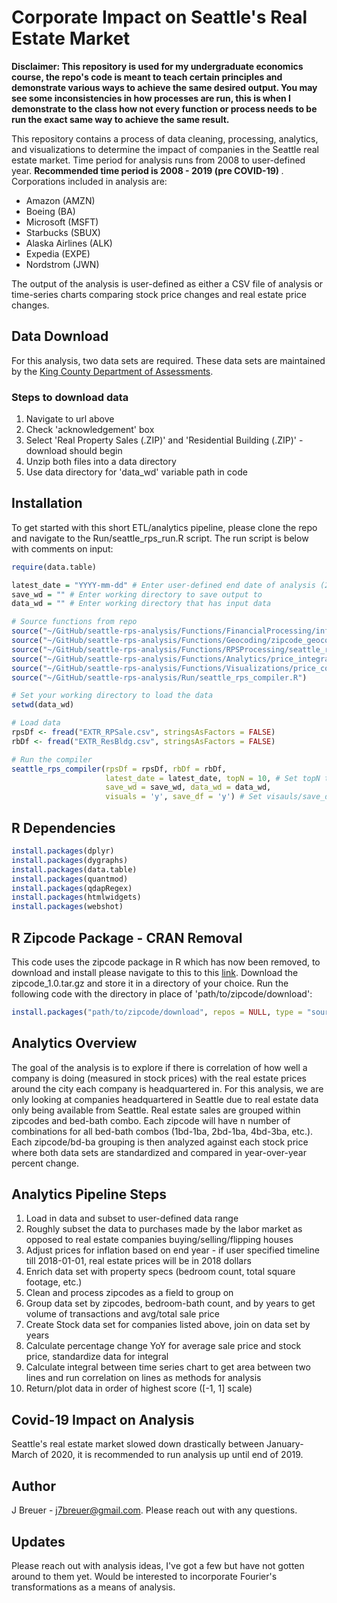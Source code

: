 # Corporate Impact on Seattle's Real Estate Market
<b>Disclaimer: This repository is used for my undergraduate economics course, the repo's code is meant to teach certain principles and demonstrate various ways to achieve the same desired output.  You may see some inconsistencies in how processes are run, this is when I demonstrate to the class how not every function or process needs to be run the exact same way to achieve the same result.</b>

This repository contains a process of data cleaning, processing, analytics, and visualizations to determine the impact of companies in the Seattle real estate market.  Time period for analysis runs from 2008 to user-defined year.  <b> Recommended time period is 2008 - 2019 (pre COVID-19) </b>.  Corporations included in analysis are:
- Amazon (AMZN)
- Boeing (BA)
- Microsoft (MSFT)
- Starbucks (SBUX)
- Alaska Airlines (ALK)
- Expedia (EXPE)
- Nordstrom (JWN)

The output of the analysis is user-defined as either a CSV file of analysis or time-series charts comparing stock price changes and real estate price changes.

## Data Download
For this analysis, two data sets are required.  These data sets are maintained by the [King County Department of Assessments](https://info.kingcounty.gov/assessor/DataDownload/default.aspx).  
### Steps to download data
1. Navigate to url above
2. Check 'acknowledgement' box
3. Select 'Real Property Sales (.ZIP)' and 'Residential Building (.ZIP)' - download should begin
4. Unzip both files into a data directory
5. Use data directory for 'data_wd' variable path in code

## Installation
To get started with this short ETL/analytics pipeline, please clone the repo and navigate to the Run/seattle_rps_run.R script. The run script is below with comments on input:

```R
require(data.table)

latest_date = "YYYY-mm-dd" # Enter user-defined end date of analysis (2019-12-31 is recommended for prior to COVID-19).
save_wd = "" # Enter working directory to save output to
data_wd = "" # Enter working directory that has input data

# Source functions from repo
source("~/GitHub/seattle-rps-analysis/Functions/FinancialProcessing/inflation_stock_source.R")
source("~/GitHub/seattle-rps-analysis/Functions/Geocoding/zipcode_geocode_source.R")
source("~/GitHub/seattle-rps-analysis/Functions/RPSProcessing/seattle_rps_source.R")
source("~/GitHub/seattle-rps-analysis/Functions/Analytics/price_integral_source.R")
source("~/GitHub/seattle-rps-analysis/Functions/Visualizations/price_comparison_source.R")
source("~/GitHub/seattle-rps-analysis/Run/seattle_rps_compiler.R")

# Set your working directory to load the data
setwd(data_wd)

# Load data
rpsDf <- fread("EXTR_RPSale.csv", stringsAsFactors = FALSE)
rbDf <- fread("EXTR_ResBldg.csv", stringsAsFactors = FALSE)

# Run the compiler 
seattle_rps_compiler(rpsDf = rpsDf, rbDf = rbDf, 
                     latest_date = latest_date, topN = 10, # Set topN to however many charts you want outputted in order of best results 
                     save_wd = save_wd, data_wd = data_wd, 
                     visuals = 'y', save_df = 'y') # Set visauls/save_df to 'y' or 'n' if you want data and visual output saved
```
## R Dependencies
```R
install.packages(dplyr)
install.packages(dygraphs)
install.packages(data.table)
install.packages(quantmod)
install.packages(qdapRegex)
install.packages(htmlwidgets)
install.packages(webshot)
```

## R Zipcode Package - CRAN Removal
This code uses the zipcode package in R which has now been removed, to download and install please navigate to this to this [link](https://cran.r-project.org/src/contrib/Archive/zipcode/).  Download the zipcode_1.0.tar.gz and store it in a directory of your choice.  Run the following code with the directory in place of 'path/to/zipcode/download':
```R
install.packages("path/to/zipcode/download", repos = NULL, type = "source")
```
## Analytics Overview
The goal of the analysis is to explore if there is correlation of how well a company is doing (measured in stock prices) with the real estate prices around the city each company is headquartered in.  For this analysis, we are only looking at companies headquartered in Seattle due to real estate data only being available from Seattle.  Real estate sales are grouped within zipcodes and bed-bath combo.  Each zipcode will have n number of combinations for all bed-bath combos (1bd-1ba, 2bd-1ba, 4bd-3ba, etc.).  Each zipcode/bd-ba grouping is then analyzed against each stock price where both data sets are standardized and compared in year-over-year percent change.

## Analytics Pipeline Steps
1. Load in data and subset to user-defined data range
2. Roughly subset the data to purchases made by the labor market as opposed to real estate companies buying/selling/flipping houses
3. Adjust prices for inflation based on end year - if user specified timeline till 2018-01-01, real estate prices will be in 2018 dollars
4. Enrich data set with property specs (bedroom count, total square footage, etc.)
5. Clean and process zipcodes as a field to group on
6. Group data set by zipcodes, bedroom-bath count, and by years to get volume of transactions and avg/total sale price
7. Create Stock data set for companies listed above, join on data set by years
8. Calculate percentage change YoY for average sale price and stock price, standardize data for integral
9. Calculate integral between time series chart to get area between two lines and run correlation on lines as methods for analysis
10. Return/plot data in order of highest score ([-1, 1] scale)

## Covid-19 Impact on Analysis
Seattle's real estate market slowed down drastically between January-March of 2020, it is recommended to run analysis up until end of 2019.

## Author
J Breuer - j7breuer@gmail.com.  Please reach out with any questions.

## Updates
Please reach out with analysis ideas, I've got a few but have not gotten around to them yet.  Would be interested to incorporate Fourier's transformations as a means of analysis.
